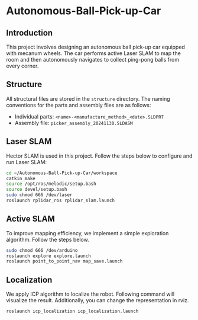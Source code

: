 # Autonomous-Ball-Pick-up-Car

## Introduction

This project involves designing an autonomous ball pick-up car equipped with mecanum wheels. The car performs active Laser SLAM to map the room and then autonomously navigates to collect ping-pong balls from every corner.

## Structure 

All structural files are stored in the `structure` directory. The naming conventions for the parts and assembly files are as follows:

- Individual parts: `<name>-<manufacture_method>_<date>.SLDPRT`
- Assembly file: `picker_assembly_20241130.SLDASM`

## Laser SLAM

Hector SLAM is used in this project. Follow the steps below to configure and run Laser SLAM:

```bash
cd ~/Autonomous-Ball-Pick-up-Car/workspace
catkin_make
source /opt/ros/melodic/setup.bash
source devel/setup.bash
sudo chmod 666 /dev/laser
roslaunch rplidar_ros rplidar_slam.launch
```

## Active SLAM

To improve mapping efficiency, we implement a simple exploration algorithm. Follow the steps below.

```bash
sudo chmod 666 /dev/arduino
roslaunch explore explore.launch
roslaunch point_to_point_nav map_save.launch
```

## Localization

We apply ICP algorithm to localize the robot. Following command will visualize the result. Additionally, you can change the representation in rviz.

```bash
roslaunch icp_localization icp_localization.launch
```

